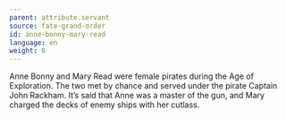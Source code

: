 ```yaml
---
parent: attribute.servant
source: fate-grand-order
id: anne-bonny-mary-read
language: en
weight: 0
---
```


Anne Bonny and Mary Read were female pirates during the Age of Exploration. The two met by chance and served under the pirate Captain John Rackham. It’s said that Anne was a master of the gun, and Mary charged the decks of enemy ships with her cutlass.
